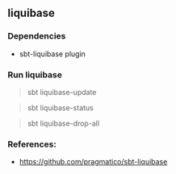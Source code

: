 ## liquibase

### Dependencies 

- sbt-liquibase plugin

### Run liquibase

> sbt liquibase-update

> sbt liquibase-status

> sbt liquibase-drop-all


### References:

- https://github.com/pragmatico/sbt-liquibase

